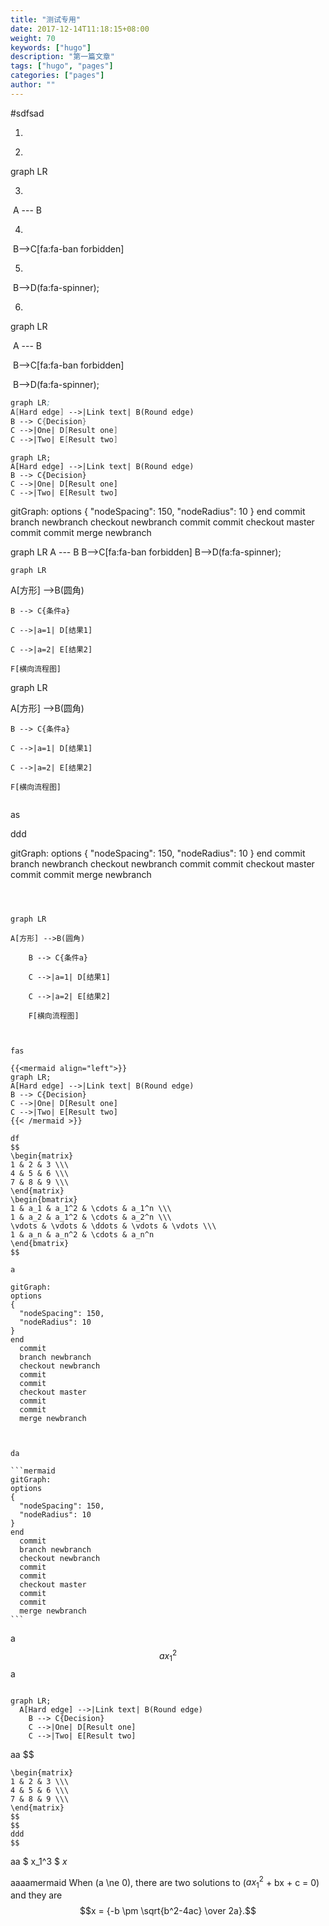 ```yaml
---
title: "测试专用"
date: 2017-12-14T11:18:15+08:00
weight: 70
keywords: ["hugo"]
description: "第一篇文章"
tags: ["hugo", "pages"]
categories: ["pages"]
author: ""
---
```

#sdfsad

1. <div class="mermaid">

2. 

   graph LR

3. 

   ​    A --- B

4. 

   ​    B-->C[fa:fa-ban forbidden]

5. 

   ​    B-->D(fa:fa-spinner);

6. 

   </div>

   <div class="mermaid">

   graph LR

   ​    A --- B

   ​    B-->C[fa:fa-ban forbidden]

   ​    B-->D(fa:fa-spinner);

```scheme
graph LR;
A[Hard edge] -->|Link text| B(Round edge)
B --> C{Decision}
C -->|One| D[Result one]
C -->|Two| E[Result two]
```



```mermaid
graph LR;
A[Hard edge] -->|Link text| B(Round edge)
B --> C{Decision}
C -->|One| D[Result one]
C -->|Two| E[Result two]
```



gitGraph:
options
{
  "nodeSpacing": 150,
  "nodeRadius": 10
}
end
  commit
  branch newbranch
  checkout newbranch
  commit
  commit
  checkout master
  commit
  commit
  merge newbranch



<div class="mermaid">
  graph LR
      A --- B
      B-->C[fa:fa-ban forbidden]
      B-->D(fa:fa-spinner);

    graph LR

A[方形] -->B(圆角)

    B --> C{条件a}
    
    C -->|a=1| D[结果1]
    
    C -->|a=2| E[结果2]
    
    F[横向流程图]
  </div>



<div class="mermaid">
    graph LR

A[方形] -->B(圆角)

    B --> C{条件a}
    
    C -->|a=1| D[结果1]
    
    C -->|a=2| E[结果2]
    
    F[横向流程图]
</div>

```

```

as

ddd

gitGraph:
options
{
  "nodeSpacing": 150,
  "nodeRadius": 10
}
end
  commit
  branch newbranch
  checkout newbranch
  commit
  commit
  checkout master
  commit
  commit
  merge newbranch

```



graph LR

A[方形] -->B(圆角)

    B --> C{条件a}

    C -->|a=1| D[结果1]

    C -->|a=2| E[结果2]

    F[横向流程图]



fas

{{<mermaid align="left">}}
graph LR;
A[Hard edge] -->|Link text| B(Round edge)
B --> C{Decision}
C -->|One| D[Result one]
C -->|Two| E[Result two]
{{< /mermaid >}}

df
$$
\begin{matrix}
1 & 2 & 3 \\\
4 & 5 & 6 \\\
7 & 8 & 9 \\\
\end{matrix}
\begin{bmatrix}
1 & a_1 & a_1^2 & \cdots & a_1^n \\\
1 & a_2 & a_1^2 & \cdots & a_2^n \\\
\vdots & \vdots & \ddots & \vdots & \vdots \\\
1 & a_n & a_n^2 & \cdots & a_n^n
\end{bmatrix}
$$

a

gitGraph:
options
{
  "nodeSpacing": 150,
  "nodeRadius": 10
}
end
  commit
  branch newbranch
  checkout newbranch
  commit
  commit
  checkout master
  commit
  commit
  merge newbranch



da

​```mermaid
gitGraph:
options
{
  "nodeSpacing": 150,
  "nodeRadius": 10
}
end
  commit
  branch newbranch
  checkout newbranch
  commit
  commit
  checkout master
  commit
  commit
  merge newbranch
​```
```

a  $$ ax_1^2 $$  a

```mermaid

graph LR;
  A[Hard edge] -->|Link text| B(Round edge)
    B --> C{Decision}
    C -->|One| D[Result one]
    C -->|Two| E[Result two]

```







aa 
$$
```
\begin{matrix}
1 & 2 & 3 \\\
4 & 5 & 6 \\\
7 & 8 & 9 \\\
\end{matrix}
$$
$$
ddd
$$
```

aa $ x_1^3 $ $x$

aaaamermaid
  When \(a \ne 0\), there are two solutions to \($ax_1^2$ + bx + c = 0\) and they are
  $$x = {-b \pm \sqrt{b^2-4ac} \over 2a}.$$
  
 


```
